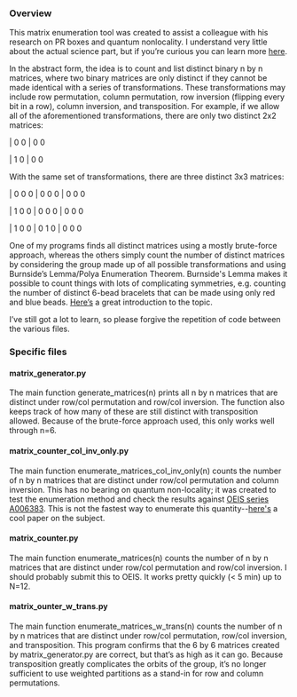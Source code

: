 ### Overview
This matrix enumeration tool was created to assist a colleague with his research on PR boxes and quantum nonlocality. I understand very little about the actual science part, but if you’re curious you can learn more [here](https://en.wikipedia.org/wiki/Quantum_nonlocality).

In the abstract form, the idea is to count and list distinct binary n by n matrices, where two binary matrices are only distinct if they cannot be made identical with a series of transformations. These transformations may include row permutation, column permutation, row inversion (flipping every bit in a row), column inversion, and transposition. For example, if we allow all of the aforementioned transformations, there are only two distinct 2x2 matrices:

| 0 0 
| 0 0


| 1 0
| 0 0

With the same set of transformations, there are three distinct 3x3 matrices:

| 0 0 0 
| 0 0 0 
| 0 0 0 


| 1 0 0 
| 0 0 0 
| 0 0 0 


| 1 0 0 
| 0 1 0 
| 0 0 0 


One of my programs finds all distinct matrices using a mostly brute-force approach, whereas the others simply count the number of distinct matrices by considering the group made up of all possible transformations and using Burnside’s Lemma/Polya Enumeration Theorem. Burnside's Lemma makes it possible to count things with lots of complicating symmetries, e.g. counting the number of distinct 6-bead bracelets that can be made using only red and blue beads. [Here’s](http://www.geometer.org/mathcircles/polya.pdf) a great introduction to the topic.



I’ve still got a lot to learn, so please forgive the repetition of code between the various files.


### Specific files

#### matrix_generator.py

The main function generate_matrices(n) prints all n by n matrices that are distinct under row/col permutation and row/col inversion. The function also keeps track of how many of these are still distinct with transposition allowed. Because of the brute-force approach used, this only works well through n=6. 

#### matrix_counter_col_inv_only.py

The main function enumerate_matrices_col_inv_only(n) counts the number of n by n matrices that are distinct under row/col permutation and column inversion. This has no bearing on quantum non-locality; it was created to test the enumeration method and check the results against [OEIS series A006383](http://oeis.org/A006383). This is not the fastest way to enumerate this quantity--[here's](http://ieeexplore.ieee.org/document/1672242) a cool paper on the subject.


#### matrix_counter.py

The main function enumerate_matrices(n) counts the number of n by n matrices that are distinct under row/col permutation and row/col inversion. I should probably submit this to OEIS. It works pretty quickly (< 5 min) up to N=12.


#### matrix_ounter_w_trans.py

The main function enumerate_matrices_w_trans(n) counts the number of n by n matrices that are distinct under row/col permutation, row/col inversion, and transposition. This program confirms that the 6 by 6 matrices created by matrix_generator.py are correct, but that’s as high as it can go. Because transposition greatly complicates the orbits of the group, it’s no longer sufficient to use weighted partitions as a stand-in for row and column permutations.

